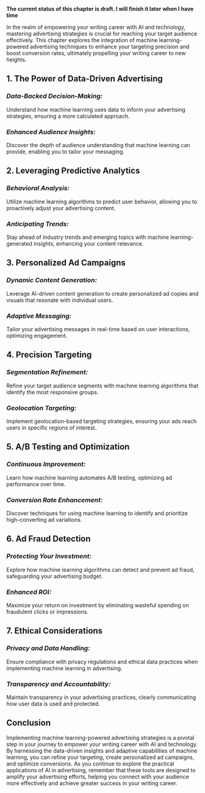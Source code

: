 **The current status of this chapter is draft. I will finish it later when I have time**

In the realm of empowering your writing career with AI and technology, mastering advertising strategies is crucial for reaching your target audience effectively. This chapter explores the integration of machine learning-powered advertising techniques to enhance your targeting precision and boost conversion rates, ultimately propelling your writing career to new heights.

**1. The Power of Data-Driven Advertising**
-------------------------------------------

### *Data-Backed Decision-Making:*

Understand how machine learning uses data to inform your advertising strategies, ensuring a more calculated approach.

### *Enhanced Audience Insights:*

Discover the depth of audience understanding that machine learning can provide, enabling you to tailor your messaging.

**2. Leveraging Predictive Analytics**
--------------------------------------

### *Behavioral Analysis:*

Utilize machine learning algorithms to predict user behavior, allowing you to proactively adjust your advertising content.

### *Anticipating Trends:*

Stay ahead of industry trends and emerging topics with machine learning-generated insights, enhancing your content relevance.

**3. Personalized Ad Campaigns**
--------------------------------

### *Dynamic Content Generation:*

Leverage AI-driven content generation to create personalized ad copies and visuals that resonate with individual users.

### *Adaptive Messaging:*

Tailor your advertising messages in real-time based on user interactions, optimizing engagement.

**4. Precision Targeting**
--------------------------

### *Segmentation Refinement:*

Refine your target audience segments with machine learning algorithms that identify the most responsive groups.

### *Geolocation Targeting:*

Implement geolocation-based targeting strategies, ensuring your ads reach users in specific regions of interest.

**5. A/B Testing and Optimization**
-----------------------------------

### *Continuous Improvement:*

Learn how machine learning automates A/B testing, optimizing ad performance over time.

### *Conversion Rate Enhancement:*

Discover techniques for using machine learning to identify and prioritize high-converting ad variations.

**6. Ad Fraud Detection**
-------------------------

### *Protecting Your Investment:*

Explore how machine learning algorithms can detect and prevent ad fraud, safeguarding your advertising budget.

### *Enhanced ROI:*

Maximize your return on investment by eliminating wasteful spending on fraudulent clicks or impressions.

**7. Ethical Considerations**
-----------------------------

### *Privacy and Data Handling:*

Ensure compliance with privacy regulations and ethical data practices when implementing machine learning in advertising.

### *Transparency and Accountability:*

Maintain transparency in your advertising practices, clearly communicating how user data is used and protected.

**Conclusion**
--------------

Implementing machine learning-powered advertising strategies is a pivotal step in your journey to empower your writing career with AI and technology. By harnessing the data-driven insights and adaptive capabilities of machine learning, you can refine your targeting, create personalized ad campaigns, and optimize conversions. As you continue to explore the practical applications of AI in advertising, remember that these tools are designed to amplify your advertising efforts, helping you connect with your audience more effectively and achieve greater success in your writing career.
